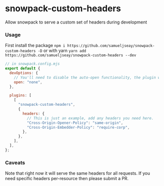 # snowpack-custom-headers

Allow snowpack to serve a custom set of headers during development

### Usage

First install the package `npm i https://github.com/samueljseay/snowpack-custom-headers -D` or with yarn `yarn add https://github.com/samueljseay/snowpack-custom-headers --dev`

```javascript
// in snowpack.config.mjs
export default {
  devOptions: {
    // You'll need to disable the auto-open functionality, the plugin will open the right page
    open: "none",
  },

  plugins: [
    [
      "snowpack-custom-headers",
      {
        headers: {
          // This is just an example, add any headers you need here.
          "Cross-Origin-Opener-Policy": "same-origin",
          "Cross-Origin-Embedder-Policy": "require-corp",
        },
      },
    ],
  ],
};
```

### Caveats

Note that right now it will serve the same headers for all requests. If you need specific headers per-resource then
please submit a PR.
